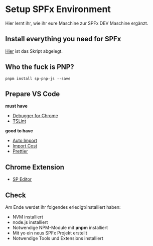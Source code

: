 # Setup SPFx Environment

Hier lernt ihr, wie ihr eure Maschine zur SPFx DEV Maschine ergänzt.

## Install everything you need for SPFx

[Hier](https://stash.garaio.com/projects/GPS/repos/col-tools/browse/Scripts/Setup-SPFxDevEnv.ps1) ist das Skript abgelegt.

## Who the fuck is PNP?

```bs
pnpm install sp-pnp-js --save
```

## Prepare VS Code

**must have**

- [Debugger for Chrome](https://marketplace.visualstudio.com/items?itemName=msjsdiag.debugger-for-chrome)
- [TSLint](https://marketplace.visualstudio.com/items?itemName=eg2.tslint)

**good to have**

- [Auto Import](https://marketplace.visualstudio.com/items?itemName=steoates.autoimport)
- [Import Cost](https://marketplace.visualstudio.com/items?itemName=wix.vscode-import-cost)
- [Prettier](https://marketplace.visualstudio.com/items?itemName=esbenp.prettier-vscode)

## Chrome Extension

- [SP Editor](https://chrome.google.com/webstore/detail/sp-editor/ecblfcmjnbbgaojblcpmjoamegpbodhd)

## Check

Am Ende werdet ihr folgendes erledigt/installiert haben:

- NVM installiert
- node.js installiert
- Notwendige NPM-Module mit **pnpm** installiert
- Mit yo ein neus SPFx Projekt erstellt
- Notwendige Tools und Extensions installiert